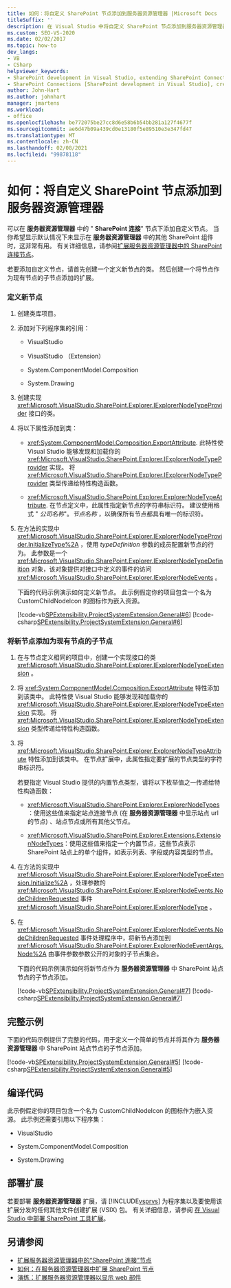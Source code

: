 ```yaml
---
title: 如何：将自定义 SharePoint 节点添加到服务器资源管理器 |Microsoft Docs
titleSuffix: ''
description: 在 Visual Studio 中将自定义 SharePoint 节点添加到服务器资源管理器。 显示默认情况下不显示在服务器资源管理器中的额外 SharePoint 组件。
ms.custom: SEO-VS-2020
ms.date: 02/02/2017
ms.topic: how-to
dev_langs:
- VB
- CSharp
helpviewer_keywords:
- SharePoint development in Visual Studio, extending SharePoint Connections node in Server Explorer
- SharePoint Connections [SharePoint development in Visual Studio], creating a new node type
author: John-Hart
ms.author: johnhart
manager: jmartens
ms.workload:
- office
ms.openlocfilehash: be772075be27cc8d6e58b6b54bb281a127f4677f
ms.sourcegitcommit: ae6d47b09a439cd0e13180f5e89510e3e347fd47
ms.translationtype: MT
ms.contentlocale: zh-CN
ms.lasthandoff: 02/08/2021
ms.locfileid: "99878118"
---
```

# <a name="how-to-add-a-custom-sharepoint-node-to-server-explorer"></a>如何：将自定义 SharePoint 节点添加到服务器资源管理器
  可以在 **服务器资源管理器** 中的 " **SharePoint 连接**" 节点下添加自定义节点。 当你希望显示默认情况下未显示在 **服务器资源管理器** 中的其他 SharePoint 组件时，这非常有用。 有关详细信息，请参阅[扩展服务器资源管理器中的 SharePoint 连接节点](../sharepoint/extending-the-sharepoint-connections-node-in-server-explorer.md)。

 若要添加自定义节点，请首先创建一个定义新节点的类。 然后创建一个将节点作为现有节点的子节点添加的扩展。

### <a name="to-define-the-new-node"></a>定义新节点

1. 创建类库项目。

2. 添加对下列程序集的引用：

    - VisualStudio

    - VisualStudio （Extension）

    - System.ComponentModel.Composition

    - System.Drawing

3. 创建实现 <xref:Microsoft.VisualStudio.SharePoint.Explorer.IExplorerNodeTypeProvider> 接口的类。

4. 将以下属性添加到类：

    - <xref:System.ComponentModel.Composition.ExportAttribute>. 此特性使 Visual Studio 能够发现和加载你的 <xref:Microsoft.VisualStudio.SharePoint.Explorer.IExplorerNodeTypeProvider> 实现。 将 <xref:Microsoft.VisualStudio.SharePoint.Explorer.IExplorerNodeTypeProvider> 类型传递给特性构造函数。

    - <xref:Microsoft.VisualStudio.SharePoint.Explorer.ExplorerNodeTypeAttribute>. 在节点定义中，此属性指定新节点的字符串标识符。 建议使用格式 " *公司名称*"。*节点名称* ，以确保所有节点都具有唯一的标识符。

5. 在方法的实现中 <xref:Microsoft.VisualStudio.SharePoint.Explorer.IExplorerNodeTypeProvider.InitializeType%2A> ，使用 *typeDefinition* 参数的成员配置新节点的行为。 此参数是一个 <xref:Microsoft.VisualStudio.SharePoint.Explorer.IExplorerNodeTypeDefinition> 对象，该对象提供对接口中定义的事件的访问 <xref:Microsoft.VisualStudio.SharePoint.Explorer.IExplorerNodeEvents> 。

     下面的代码示例演示如何定义新节点。 此示例假定你的项目包含一个名为 CustomChildNodeIcon 的图标作为嵌入资源。

     [!code-vb[SPExtensibility.ProjectSystemExtension.General#6](../sharepoint/codesnippet/VisualBasic/projectsystemexamples/extension/serverexplorernode.vb#6)]
     [!code-csharp[SPExtensibility.ProjectSystemExtension.General#6](../sharepoint/codesnippet/CSharp/projectsystemexamples/extension/serverexplorernode.cs#6)]

### <a name="to-add-the-new-node-as-a-child-of-an-existing-node"></a>将新节点添加为现有节点的子节点

1. 在与节点定义相同的项目中，创建一个实现接口的类 <xref:Microsoft.VisualStudio.SharePoint.Explorer.IExplorerNodeTypeExtension> 。

2. 将 <xref:System.ComponentModel.Composition.ExportAttribute> 特性添加到该类中。 此特性使 Visual Studio 能够发现和加载你的 <xref:Microsoft.VisualStudio.SharePoint.Explorer.IExplorerNodeTypeExtension> 实现。 将 <xref:Microsoft.VisualStudio.SharePoint.Explorer.IExplorerNodeTypeExtension> 类型传递给特性构造函数。

3. 将 <xref:Microsoft.VisualStudio.SharePoint.Explorer.ExplorerNodeTypeAttribute> 特性添加到该类中。 在节点扩展中，此属性指定要扩展的节点类型的字符串标识符。

     若要指定 Visual Studio 提供的内置节点类型，请将以下枚举值之一传递给特性构造函数：

    - <xref:Microsoft.VisualStudio.SharePoint.Explorer.ExplorerNodeTypes>：使用这些值来指定站点连接节点 (在 **服务器资源管理器** 中显示站点 url 的节点) 、站点节点或所有其他父节点。

    - <xref:Microsoft.VisualStudio.SharePoint.Explorer.Extensions.ExtensionNodeTypes>：使用这些值来指定一个内置节点，这些节点表示 SharePoint 站点上的单个组件，如表示列表、字段或内容类型的节点。

4. 在方法的实现中 <xref:Microsoft.VisualStudio.SharePoint.Explorer.IExplorerNodeTypeExtension.Initialize%2A> ，处理参数的 <xref:Microsoft.VisualStudio.SharePoint.Explorer.IExplorerNodeEvents.NodeChildrenRequested> 事件 <xref:Microsoft.VisualStudio.SharePoint.Explorer.IExplorerNodeType> 。

5. 在 <xref:Microsoft.VisualStudio.SharePoint.Explorer.IExplorerNodeEvents.NodeChildrenRequested> 事件处理程序中，将新节点添加到 <xref:Microsoft.VisualStudio.SharePoint.Explorer.ExplorerNodeEventArgs.Node%2A> 由事件参数参数公开的对象的子节点集合。

     下面的代码示例演示如何将新节点作为 **服务器资源管理器** 中 SharePoint 站点节点的子节点添加。

     [!code-vb[SPExtensibility.ProjectSystemExtension.General#7](../sharepoint/codesnippet/VisualBasic/projectsystemexamples/extension/serverexplorernode.vb#7)]
     [!code-csharp[SPExtensibility.ProjectSystemExtension.General#7](../sharepoint/codesnippet/CSharp/projectsystemexamples/extension/serverexplorernode.cs#7)]

## <a name="complete-example"></a>完整示例
 下面的代码示例提供了完整的代码，用于定义一个简单的节点并将其作为 **服务器资源管理器** 中 SharePoint 站点节点的子节点添加。

 [!code-vb[SPExtensibility.ProjectSystemExtension.General#5](../sharepoint/codesnippet/VisualBasic/projectsystemexamples/extension/serverexplorernode.vb#5)]
 [!code-csharp[SPExtensibility.ProjectSystemExtension.General#5](../sharepoint/codesnippet/CSharp/projectsystemexamples/extension/serverexplorernode.cs#5)]

## <a name="compiling-the-code"></a>编译代码
 此示例假定你的项目包含一个名为 CustomChildNodeIcon 的图标作为嵌入资源。 此示例还需要引用以下程序集：

- VisualStudio

- System.ComponentModel.Composition

- System.Drawing

## <a name="deploy-the-extension"></a>部署扩展
 若要部署 **服务器资源管理器** 扩展，请 [!INCLUDE[vsprvs](../sharepoint/includes/vsprvs-md.md)] 为程序集以及要使用该扩展分发的任何其他文件创建扩展 (VSIX) 包。 有关详细信息，请参阅 [在 Visual Studio 中部署 SharePoint 工具扩展](../sharepoint/deploying-extensions-for-the-sharepoint-tools-in-visual-studio.md)。

## <a name="see-also"></a>另请参阅
- [扩展服务器资源管理器中的“SharePoint 连接”节点](../sharepoint/extending-the-sharepoint-connections-node-in-server-explorer.md)
- [如何：在服务器资源管理器中扩展 SharePoint 节点](../sharepoint/how-to-extend-a-sharepoint-node-in-server-explorer.md)
- [演练：扩展服务器资源管理器以显示 web 部件](../sharepoint/walkthrough-extending-server-explorer-to-display-web-parts.md)
